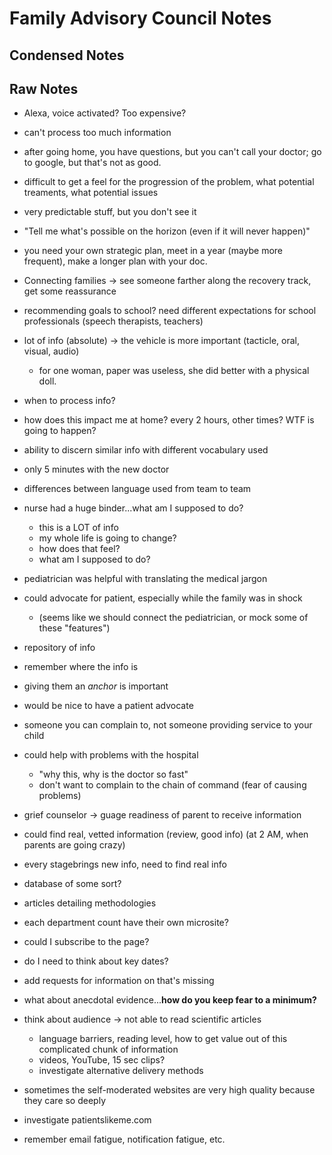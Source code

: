 # Family Advisory Council Notes

## Condensed Notes

## Raw Notes

- Alexa, voice activated? Too expensive?

- can't process too much information
- after going home, you have questions, but you can't call your doctor; go to google, but that's not as good.

- difficult to get a feel for the progression of the problem, what potential treaments, what potential issues
- very predictable stuff, but you don't see it
- "Tell me what's possible on the horizon (even if it will never happen)"

- you need your own strategic plan, meet in a year (maybe more frequent), make a longer plan with your doc.

- Connecting families -> see someone farther along the recovery track, get some reassurance

- recommending goals to school? need different expectations for school professionals (speech therapists, teachers)

- lot of info (absolute) -> the vehicle is more important (tacticle, oral, visual, audio)
  - for one woman, paper was useless, she did better with a physical doll.

- when to process info?

- how does this impact me at home? every 2 hours, other times? WTF is going to happen?

- ability to discern similar info with different vocabulary used
- only 5 minutes with the new doctor
- differences between language used from team to team

- nurse had a huge binder...what am I supposed to do?
  - this is a LOT of info
  - my whole life is going to change?
  - how does that feel?
  - what am I supposed to do?

- pediatrician was helpful with translating the medical jargon
- could advocate for patient, especially while the family was in shock
  - (seems like we should connect the pediatrician, or mock some of these "features")

- repository of info
- remember where the info is
- giving them an *anchor* is important

- would be nice to have a patient advocate
- someone you can complain to, not someone providing service to your child
- could help with problems with the hospital
  - "why this, why is the doctor so fast"
  - don't want to complain to the chain of command (fear of causing problems)

- grief counselor -> guage readiness of parent to receive information

- could find real, vetted information (review, good info) (at 2 AM, when parents are going crazy)
- every stagebrings new info, need to find real info
- database of some sort?
- articles detailing methodologies

- each department count have their own microsite?
- could I subscribe to the page?
- do I need to think about key dates?

- add requests for information on <TOPIC> that's missing
- what about anecdotal evidence...**how do you keep fear to a minimum?**
- think about audience -> not able to read scientific articles
  - language barriers, reading level, how to get value out of this complicated chunk of information
  - videos, YouTube, 15 sec clips?
  - investigate alternative delivery methods
- sometimes the self-moderated websites are very high quality because they care so deeply

- investigate patientslikeme.com

- remember email fatigue, notification fatigue, etc.

